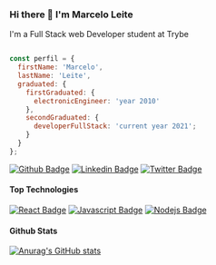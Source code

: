 ### Hi there 👋 I'm Marcelo Leite

I'm a Full Stack web Developer student at Trybe

```javascript

const perfil = {
  firstName: 'Marcelo',
  lastName: 'Leite',
  graduated: {
    firstGraduated: {
      electronicEngineer: 'year 2010'
    },
    secondGraduated: {
      developerFullStack: 'current year 2021';
    }
  }
};

```
[![Github Badge](https://img.shields.io/badge/-Github-000?style=flat-square&logo=Github&logoColor=white&link=https://github.com/fagnerpsantos)](https://github.com/marsleite)
[![Linkedin Badge](https://img.shields.io/badge/-LinkedIn-blue?style=flat-square&logo=Linkedin&logoColor=white&link=https://www.linkedin.com/in/fagnerpsantos/)](https://www.linkedin.com/in/marsleite/)
[![Twitter Badge](https://img.shields.io/badge/-Twitter-1ca0f1?style=flat-square&labelColor=1ca0f1&logo=twitter&logoColor=white&link=https://twitter.com/fagnerpsantos)](https://twitter.com/marsleite1)

#### Top Technologies

<!-- TODO: Make technologies links takes you to repositories -->

[![React Badge](https://img.shields.io/badge/-React-61DBFB?style=for-the-badge&labelColor=black&logo=react&logoColor=61DBFB)](#) [![Javascript Badge](https://img.shields.io/badge/-Javascript-F0DB4F?style=for-the-badge&labelColor=black&logo=javascript&logoColor=F0DB4F)](#) [![Nodejs Badge](https://img.shields.io/badge/-Nodejs-3C873A?style=for-the-badge&labelColor=black&logo=node.js&logoColor=3C873A)](#)

#### Github Stats

[![Anurag's GitHub stats](https://github-readme-stats.vercel.app/api?username=marsleite&theme=tokyonight)](https://github.com/anuraghazra/github-readme-stats)